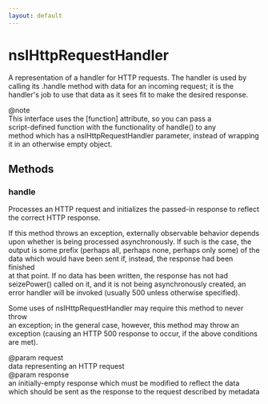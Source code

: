 ```yaml
---
layout: default
---
```


# nsIHttpRequestHandler #
  
A representation of a handler for HTTP requests.  The handler is used by  
calling its .handle method with data for an incoming request; it is the  
handler's job to use that data as it sees fit to make the desired response.  
  
@note  
  This interface uses the [function] attribute, so you can pass a  
  script-defined function with the functionality of handle() to any  
  method which has a nsIHttpRequestHandler parameter, instead of wrapping  
  it in an otherwise empty object.  
  

## Methods ##

### handle ###
  
Processes an HTTP request and initializes the passed-in response to reflect  
the correct HTTP response.  
  
If this method throws an exception, externally observable behavior depends  
upon whether is being processed asynchronously.  If such is the case, the  
output is some prefix (perhaps all, perhaps none, perhaps only some) of the  
data which would have been sent if, instead, the response had been finished  
at that point.  If no data has been written, the response has not had  
seizePower() called on it, and it is not being asynchronously created, an  
error handler will be invoked (usually 500 unless otherwise specified).  
  
Some uses of nsIHttpRequestHandler may require this method to never throw  
an exception; in the general case, however, this method may throw an  
exception (causing an HTTP 500 response to occur, if the above conditions  
are met).  
  
@param request  
  data representing an HTTP request  
@param response  
  an initially-empty response which must be modified to reflect the data  
  which should be sent as the response to the request described by metadata  
  
